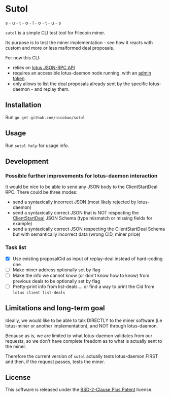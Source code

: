 # Sutol

s - u - t - o - l - o - t - u - s

`sutol` is a simple CLI test tool for Filecoin miner.

Its purpose is to test the miner implementation - see how it reacts with custom and more or less malformed deal proposals.

For now this CLI:
- relies on [lotus JSON-RPC API](https://lotus.filecoin.io/docs/apis/json-rpc/)
- requires an accessible lotus-daemon node running, with an [admin token](https://lotus.filecoin.io/docs/developers/api-access/#obtaining-tokens).
- only allows to list the deal proposals already sent by the specific lotus-daemon - and replay them.

## Installation

Run `go get github.com/nicobao/sutol`

## Usage

Run `sutol help` for usage info.

## Development

### Possible further improvements for lotus-daemon interaction

It would be nice to be able to send any JSON body to the ClientStartDeal RPC. There could be three modes:
- send a syntaxically incorrect JSON (most likely rejected by lotus-daemon)
- send a syntaxically correct JSON that is NOT respecting the [ClientStartDeal](https://lotus.filecoin.io/docs/apis/json-rpc/#clientstartdeal) JSON Schema (type mismatch or missing fields for example)
- send a syntaxically correct JSON respecting the ClientStartDeal Schema but with semantically incorrect data (wrong CID, miner price) 


### Task list

- [x] Use existing proposalCid as input of replay-deal instead of hard-coding one
- [ ] Make miner address optionally set by flag
- [ ] Make the info we cannot know (or don't know how to know) from previous deals to be optionally set by flag
- [ ] Pretty-print info from list-deals ... or find a way to print the Cid from `lotus client list-deals`

## Limitations and long-term goal

Ideally, we would like to be able to talk DIRECTLY to the miner software (i.e lotus-miner or another implementation), and NOT through lotus-daemon.

Because as is, we are limited to what lotus-daemon validates from our requests, so we don't have complete freedom as to what is actually sent to the miner.

Therefore the current version of `sutol` actually tests lotus-daemon FIRST and then, if the request passes, tests the miner.

## License

This software is released under the [BSD-2-Clause Plus Patent](https://spdx.org/licenses/BSD-2-Clause-Patent.html) license.
